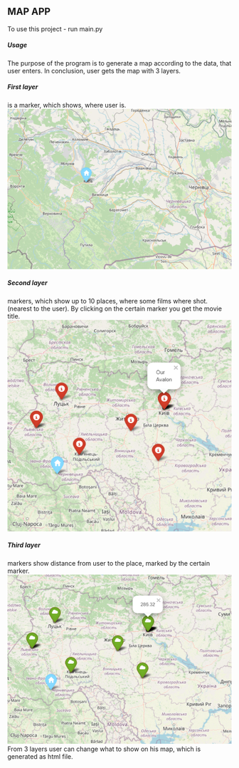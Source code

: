 ## MAP APP
To use this project - run main.py
##### Usage
The purpose of the program is to generate a map according to the data, that user enters. In conclusion, user gets the map with 3 layers.
##### First layer
is a marker, which shows, where user is.
![Screenshot](home.png)
##### Second layer
markers, which show up to 10 places, where some films where shot. (nearest to the user). By clicking on the certain marker you get the movie title. 
![Screenshot](points.png)
##### Third layer
markers show distance from user to the place, marked by the certain marker.
![Screenshot](distance.png)
From 3 layers user can change what to show on his map, which is generated as html file.